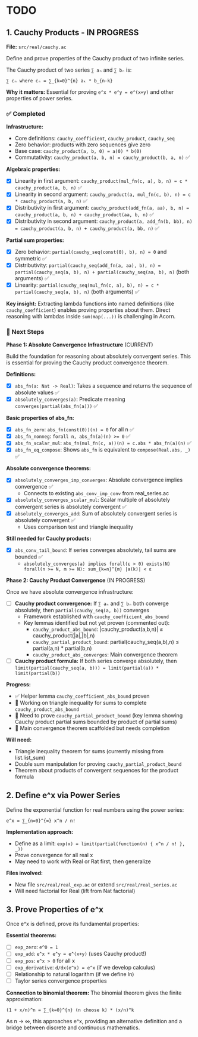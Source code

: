 # TODO

## 1. Cauchy Products - IN PROGRESS

**File:** `src/real/cauchy.ac`

Define and prove properties of the Cauchy product of two infinite series.

The Cauchy product of two series `∑ aₙ` and `∑ bₙ` is:
```
∑ cₙ where cₙ = ∑_{k=0}^{n} aₖ * b_{n-k}
```

**Why it matters:** Essential for proving `e^x * e^y = e^(x+y)` and other properties of power series.

### ✅ Completed

**Infrastructure:**
- Core definitions: `cauchy_coefficient`, `cauchy_product`, `cauchy_seq`
- Zero behavior: products with zero sequences give zero
- Base case: `cauchy_product(a, b, 0) = a(0) * b(0)`
- Commutativity: `cauchy_product(a, b, n) = cauchy_product(b, a, n)` ✅

**Algebraic properties:**
- [x] Linearity in first argument: `cauchy_product(mul_fn(c, a), b, n) = c * cauchy_product(a, b, n)` ✅
- [x] Linearity in second argument: `cauchy_product(a, mul_fn(c, b), n) = c * cauchy_product(a, b, n)` ✅
- [x] Distributivity in first argument: `cauchy_product(add_fn(a, aa), b, n) = cauchy_product(a, b, n) + cauchy_product(aa, b, n)` ✅
- [x] Distributivity in second argument: `cauchy_product(a, add_fn(b, bb), n) = cauchy_product(a, b, n) + cauchy_product(a, bb, n)` ✅

**Partial sum properties:**
- [x] Zero behavior: `partial(cauchy_seq(const(0), b), n) = 0` and symmetric ✅
- [x] Distributivity: `partial(cauchy_seq(add_fn(a, aa), b), n) = partial(cauchy_seq(a, b), n) + partial(cauchy_seq(aa, b), n)` (both arguments) ✅
- [x] Linearity: `partial(cauchy_seq(mul_fn(c, a), b), n) = c * partial(cauchy_seq(a, b), n)` (both arguments) ✅

**Key insight:** Extracting lambda functions into named definitions (like `cauchy_coefficient`) enables proving properties about them. Direct reasoning with lambdas inside `sum(map(...))` is challenging in Acorn.

### 🚧 Next Steps

**Phase 1: Absolute Convergence Infrastructure** (CURRENT)

Build the foundation for reasoning about absolutely convergent series. This is essential for proving the Cauchy product convergence theorem.

**Definitions:**
- [x] `abs_fn(a: Nat -> Real)`: Takes a sequence and returns the sequence of absolute values ✅
- [x] `absolutely_converges(a)`: Predicate meaning `converges(partial(abs_fn(a)))` ✅

**Basic properties of abs_fn:**
- [x] `abs_fn_zero`: `abs_fn(const(0))(n) = 0` for all n ✅
- [x] `abs_fn_nonneg`: `forall n, abs_fn(a)(n) >= 0` ✅
- [x] `abs_fn_scalar_mul`: `abs_fn(mul_fn(c, a))(n) = c.abs * abs_fn(a)(n)` ✅
- [x] `abs_fn_eq_compose`: Shows `abs_fn` is equivalent to `compose(Real.abs, _)` ✅

**Absolute convergence theorems:**
- [x] `absolutely_converges_imp_converges`: Absolute convergence implies convergence ✅
  - Connects to existing `abs_conv_imp_conv` from real_series.ac
- [x] `absolutely_converges_scalar_mul`: Scalar multiple of absolutely convergent series is absolutely convergent ✅
- [x] `absolutely_converges_add`: Sum of absolutely convergent series is absolutely convergent ✅
  - Uses comparison test and triangle inequality

**Still needed for Cauchy products:**
- [x] `abs_conv_tail_bound`: If series converges absolutely, tail sums are bounded ✅
  - `absolutely_converges(a) implies forall(ε > 0) exists(N) forall(n >= N, m >= N): sum_{k=n}^{m} |a(k)| < ε`

**Phase 2: Cauchy Product Convergence** (IN PROGRESS)

Once we have absolute convergence infrastructure:
- [ ] **Cauchy product convergence:** If `∑ aₙ` and `∑ bₙ` both converge absolutely, then `partial(cauchy_seq(a, b))` converges
  - Framework established with `cauchy_coefficient_abs_bound`
  - Key lemmas identified but not yet proven (commented out):
    - `cauchy_product_abs_bound`: |cauchy_product(a,b,n)| ≤ cauchy_product(|a|,|b|,n)
    - `cauchy_partial_product_bound`: partial(cauchy_seq(a,b),n) ≤ partial(a,n) * partial(b,n)
    - `cauchy_product_abs_converges`: Main convergence theorem
- [ ] **Cauchy product formula:** If both series converge absolutely, then `limit(partial(cauchy_seq(a, b))) = limit(partial(a)) * limit(partial(b))`

**Progress:**
- ✅ Helper lemma `cauchy_coefficient_abs_bound` proven
- 🚧 Working on triangle inequality for sums to complete `cauchy_product_abs_bound`
- 🚧 Need to prove `cauchy_partial_product_bound` (key lemma showing Cauchy product partial sums bounded by product of partial sums)
- 🚧 Main convergence theorem scaffolded but needs completion

**Will need:**
- Triangle inequality theorem for sums (currently missing from list.list_sum)
- Double sum manipulation for proving `cauchy_partial_product_bound`
- Theorem about products of convergent sequences for the product formula

## 2. Define e^x via Power Series

Define the exponential function for real numbers using the power series:
```
e^x = ∑_{n=0}^{∞} x^n / n!
```

**Implementation approach:**
- Define as a limit: `exp(x) = limit(partial(function(n) { x^n / n! }, _))`
- Prove convergence for all real x
- May need to work with Real or Rat first, then generalize

**Files involved:**
- New file `src/real/real_exp.ac` or extend `src/real/real_series.ac`
- Will need factorial for Real (lift from Nat factorial)

## 3. Prove Properties of e^x

Once e^x is defined, prove its fundamental properties:

**Essential theorems:**
- [ ] `exp_zero`: `e^0 = 1`
- [ ] `exp_add`: `e^x * e^y = e^(x+y)` (uses Cauchy product!)
- [ ] `exp_pos`: `e^x > 0` for all x
- [ ] `exp_derivative`: `d/dx(e^x) = e^x` (if we develop calculus)
- [ ] Relationship to natural logarithm (if we define ln)
- [ ] Taylor series convergence properties

**Connection to binomial theorem:**
The binomial theorem gives the finite approximation:
```
(1 + x/n)^n = ∑_{k=0}^{n} (n choose k) * (x/n)^k
```
As n → ∞, this approaches e^x, providing an alternative definition and a bridge between discrete and continuous mathematics.
